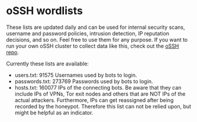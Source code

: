 # oSSH wordlists
These lists are updated daily and can be used for internal security scans, username and password policies, intrusion detection, IP reputation decisions, and so on. Feel free to use them for any purpose. If you want to run your own oSSH cluster to collect data like this, check out the [oSSH repo](https://github.com/toxyl/ossh).  

Currently these lists are available:  
- users.txt: 91575                                                                                                                                                                                                                                                                                                                                                                                                                                                                                                        Usernames used by bots to login. 
- passwords.txt: 273769                                                                                                                                                                                                                                                                                                                                                                                                                                                                                                        Passwords used by bots to login. 
- hosts.txt: 160077                                                                                                                                                                                                                                                                                                                                                                                                                                                                                                        IPs of the connecting bots. Be aware that they can include IPs of VPNs, Tor exit nodes and others that are NOT IPs of the actual attackers. Furthermore, IPs can get reassigned after being recorded by the honeypot. Therefore this list can not be relied upon, but might be helpful as an indicator.
